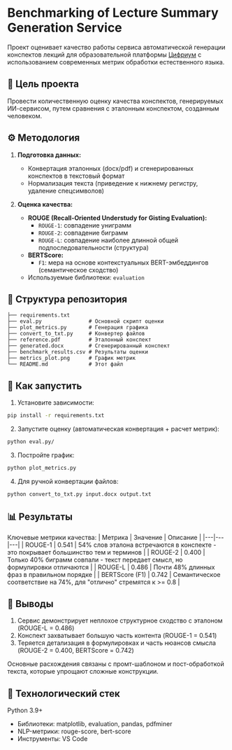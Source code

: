 # Benchmarking of Lecture Summary Generation Service

Проект оценивает качество работы сервиса автоматической генерации конспектов лекций для образовательной платформы [Цифриум](https://цифриум.рф/](https://edu.olymponline.ru/)) с использованием современных метрик обработки естественного языка.

## 📌 Цель проекта

Провести количественную оценку качества конспектов, генерируемых ИИ-сервисом, путем сравнения с эталонным конспектом, созданным человеком.

## ⚙️ Методология

1. **Подготовка данных:**
   - Конвертация эталонных (docx/pdf) и сгенерированных конспектов в текстовый формат
   - Нормализация текста (приведение к нижнему регистру, удаление спецсимволов)

2. **Оценка качества:**
   - **ROUGE (Recall-Oriented Understudy for Gisting Evaluation):**
     - `ROUGE-1`: совпадение униграмм
     - `ROUGE-2`: совпадение биграмм
     - `ROUGE-L`: совпадение наиболее длинной общей подпоследовательности (структура)
   - **BERTScore:**
     - `F1`: мера на основе контекстуальных BERT-эмбеддингов (семантическое сходство)
   - Используемые библиотеки: `evaluation`

## 📂 Структура репозитория
```
├── requirements.txt
├── eval.py               # Основной скрипт оценки
├── plot_metrics.py       # Генерация графика
├── convert_to_txt.py     # Конвертер файлов
├── reference.pdf         # Эталонный конспект
├── generated.docx        # Сгенерированный конспект
├── benchmark_results.csv # Результаты оценки
├── metrics_plot.png      # График метрик
└── README.md             # Этот файл
```

## 🚀 Как запустить

1. Установите зависимости:
```bash
pip install -r requirements.txt
```
2. Запустите оценку (автоматическая конвертация + расчет метрик):
```bash
python eval.py/
```
3. Постройте график:
```bash
python plot_metrics.py
```
4. Для ручной конвертации файлов:
```bash
python convert_to_txt.py input.docx output.txt
```

## 📊 Результаты

Ключевые метрики качества:
| Метрика	| Значение	| Описание |
|---|---|---|
| ROUGE-1 |	0.541 |	54% слов эталона встречаются в конспекте - это покрывает большинство тем и терминов |
| ROUGE-2 |	0.400	| Только 40% биграмм совпали - текст передает смысл, но формулировки отличаются |
| ROUGE-L |	0.486	| Почти 48% длинных фраз в правильном порядке |
| BERTScore (F1) | 0.742	| Семантическое соответствие на 74%, для "отлично" стремятся к >= 0.8 |

## 📝 Выводы

1. Сервис демонстрирует неплохое структурное сходство с эталоном (ROUGE-L = 0.486)
2. Конспект захватывает большую часть контента (ROUGE-1 = 0.541)
3. Теряется детализация в формулировках и часть нюансов смысла (ROUGE-2 = 0.400, BERTScore = 0.742)

Основные расхождения связаны с промт-шаблоном и пост-обработкой текста, которые упрощают сложные конструкции. 

## 🔧 Технологический стек
Python 3.9+

- Библиотеки: matplotlib, evaluation, pandas, pdfminer
- NLP-метрики: rouge-score, bert-score
- Инструменты:  VS Code

